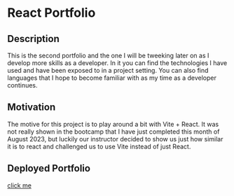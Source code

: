 # React Portfolio

## Description
This is the second portfolio and the one I will be tweeking later on as I develop more skills as a developer. In it you can find the technologies I have used and have been exposed to in a project setting. You can also find languages that I hope to become familiar with as my time as a developer continues.

## Motivation
The motive for this project is to play around a bit with Vite + React. It was not really shown in the bootcamp that I have just completed this month of August 2023, but luckily our instructor decided to show us just how similar it is to react and challenged us to use Vite instead of just React.

## Deployed Portfolio
[click me](https://ortizzz-j.github.io/react.portfolio/)
